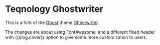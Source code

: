 # Teqnology Ghostwriter 

This is a fork of the [Ghost](http://github.com/tryghost/ghost/) theme [Ghostwriter](http://roryg.github.io/ghostwriter).

The changes are about using FontAwesome, and a different fixed header with {{blog.cover}} option to give some more customization to users.
